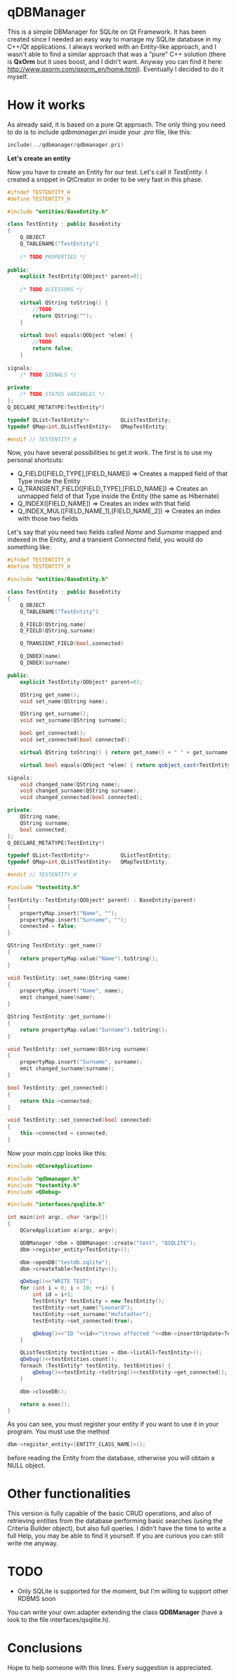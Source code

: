 # qDBManager
This is a simple DBManager for SQLite on Qt Framework. It has been created since I needed an easy way to manage my SQLite database in my C++/Qt applications. I always worked with an Entity-like approach, and I wasn't able to find a similar approach that was a "pure" C++ solution (there is **QxOrm** but it uses boost, and I didn't want. Anyway you can find it here: http://www.qxorm.com/qxorm_en/home.html). Eventually I decided to do it myself.

# How it works
As already said, it is based on a pure Qt approach. The only thing you need to do is to include *qdbmanager.pri* inside your *.pro* file, like this:
```c++
include(../qdbmanager/qdbmanager.pri)
```

**Let's create an entity**

Now you have to create an Entity for our test. Let's call it *TestEntity*. I created a snippet in QtCreator in order to be very fast in this phase.
```c++
#ifndef TESTENTITY_H
#define TESTENTITY_H

#include "entities/BaseEntity.h"

class TestEntity : public BaseEntity
{
    Q_OBJECT
    Q_TABLENAME("TestEntity")
    
    /* TODO PROPERTIES */
    
public:
    explicit TestEntity(QObject* parent=0);
    
    /* TODO ACCESSORS */
    
    virtual QString toString() { 
        //TODO
        return QString(""); 
    }
    
    virtual bool equals(QObject *elem) { 
        //TODO
        return false;
    }
    
signals:
    /* TODO SIGNALS */
    
private:
    /* TODO STATUS VARIABLES */
};
Q_DECLARE_METATYPE(TestEntity*)

typedef QList<TestEntity*>          QListTestEntity;
typedef QMap<int,QListTestEntity>   QMapTestEntity;

#endif // TESTENTITY_H
```

Now, you have several possibilities to get it work. The first is to use my personal shortcuts:

* Q_FIELD([FIELD_TYPE],[FIELD_NAME]) => Creates a mapped field of that Type inside the Entity
* Q_TRANSIENT_FIELD([FIELD_TYPE],[FIELD_NAME]) => Creates an unmapped field of that Type inside the Entity (the same as Hibernate)
* Q_INDEX([FIELD_NAME]) => Creates an index with that field
* Q_INDEX_MUL([FIELD_NAME_1],[FIELD_NAME_2]) => Creates an index with those two fields

Let's say that you need two fields called *Name* and *Surname* mapped and indexed in the Entity, and a transient *Connected* field, you would do something like:

```c++
#ifndef TESTENTITY_H
#define TESTENTITY_H

#include "entities/BaseEntity.h"

class TestEntity : public BaseEntity
{
    Q_OBJECT
    Q_TABLENAME("TestEntity")

    Q_FIELD(QString,name)
    Q_FIELD(QString,surname)

    Q_TRANSIENT_FIELD(bool,connected)

    Q_INDEX(name)
    Q_INDEX(surname)

public:
    explicit TestEntity(QObject* parent=0);

    QString get_name();
    void set_name(QString name);

    QString get_surname();
    void set_surname(QString surname);

    bool get_connected();
    void set_connected(bool connected);

    virtual QString toString() { return get_name() + " " + get_surname(); }

    virtual bool equals(QObject *elem) { return qobject_cast<TestEntity*>(elem)->toString() == toString(); }

signals:
    void changed_name(QString name);
    void changed_surname(QString surname);
    void changed_connected(bool connected);

private:
    QString name;
    QString surname;
    bool connected;
};
Q_DECLARE_METATYPE(TestEntity*)

typedef QList<TestEntity*>          QListTestEntity;
typedef QMap<int,QListTestEntity>   QMapTestEntity;

#endif // TESTENTITY_H
```

```c++
#include "testentity.h"

TestEntity::TestEntity(QObject* parent) : BaseEntity(parent)
{
    propertyMap.insert("Name", "");
    propertyMap.insert("Surname", "");
    connected = false;
}

QString TestEntity::get_name()
{
    return propertyMap.value("Name").toString();
}

void TestEntity::set_name(QString name)
{
    propertyMap.insert("Name", name);
    emit changed_name(name);
}

QString TestEntity::get_surname()
{
    return propertyMap.value("Surname").toString();
}

void TestEntity::set_surname(QString surname)
{
    propertyMap.insert("Surname", surname);
    emit changed_surname(surname);
}

bool TestEntity::get_connected()
{
    return this->connected;
}

void TestEntity::set_connected(bool connected)
{
    this->connected = connected;
}
```

Now your *main.cpp* looks like this:

```c++
#include <QCoreApplication>

#include "qdbmanager.h"
#include "testentity.h"
#include <QDebug>

#include "interfaces/qsqlite.h"

int main(int argc, char *argv[])
{
    QCoreApplication a(argc, argv);

    QDBManager *dbm = QDBManager::create("test", "QSQLITE");
    dbm->register_entity<TestEntity>();

    dbm->openDB("testdb.sqlite");
    dbm->createTable<TestEntity>();

    qDebug()<<"WRITE TEST";
    for (int i = 0; i < 10; ++i) {
        int id = i+1;
        TestEntity* testEntity = new TestEntity();
        testEntity->set_name("Leonard");
        testEntity->set_surname("Hofstadter");
        testEntity->set_connected(true);

        qDebug()<<"ID "<<id<<"\trows affected "<<dbm->insertOrUpdate<TestEntity>(testEntity);
    }

    QListTestEntity testEntities = dbm->listAll<TestEntity>();
    qDebug()<<testEntities.count();
    foreach (TestEntity* testEntity, testEntities) {
        qDebug()<<testEntity->toString()<<testEntity->get_connected();
    }

    dbm->closeDB();

    return a.exec();
}
```

As you can see, you must register your entity if you want to use it in your program. You must use the method 

```c++
dbm->register_entity<[ENTITY_CLASS_NAME]>();
```

before reading the Entity from the database, otherwise you will obtain a NULL object.

# Other functionalities
This version is fully capable of the basic CRUD operations, and also of retrieving entities from the database performing basic searches (using the Criteria Builder object), but also full queries. I didn't have the time to write a full Help, you may be able to find it yourself. If you are curious you can still write me anyway.

# TODO
- Only SQLite is supported for the moment, but I'm willing to support other RDBMS soon

You can write your own adapter extending the class **QDBManager** (have a look to the file interfaces/qsqlite.h).

# Conclusions
Hope to help someone with this lines. Every suggestion is appreciated.
